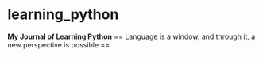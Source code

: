 # learning_python
**My Journal of Learning Python**
== Language is a window, and through it, a new perspective is possible ==
